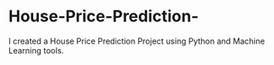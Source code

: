 # House-Price-Prediction-
I created a House Price Prediction Project using Python and Machine Learning tools.
